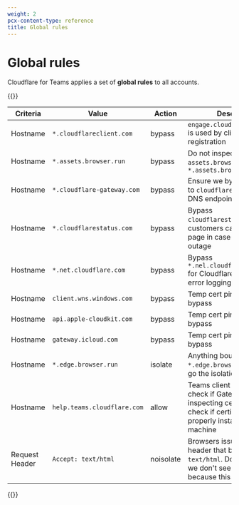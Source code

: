 ```yaml
---
weight: 2
pcx-content-type: reference
title: Global rules
---
```


# Global rules

Cloudflare for Teams applies a set of **global rules** to all accounts.

{{<table-wrap>}}

| Criteria       | Value                       | Action    | Description                                                                                                                                     |
| -------------- | --------------------------- | --------- | ----------------------------------------------------------------------------------------------------------------------------------------------- |
| Hostname       | `*.cloudflareclient.com`    | bypass    | `engage.cloudflareclient.com` is used by client for registration                                                                                |
| Hostname       | `*.assets.browser.run`      | bypass    | Do not inspect `assets.browser.run` or `*.assets.browser.run`                                                                                   |
| Hostname       | `*.cloudflare-gateway.com`  | bypass    | Ensure we bypass requests to `cloudflare-gateway.com` DNS endpoint                                                                              |
| Hostname       | `*.cloudflarestatus.com`    | bypass    | Bypass `cloudflarestatus.com` so customers can reach the page in case of Gateway outage                                                         |
| Hostname       | `*.net.cloudflare.com`      | bypass    | Bypass `*.nel.cloudflarestatus.com` for Cloudflare's network error logging feature                                                              |
| Hostname       | `client.wns.windows.com`    | bypass    | Temp cert pinning global bypass                                                                                                                 |
| Hostname       | `api.apple-cloudkit.com`    | bypass    | Temp cert pinning global bypass                                                                                                                 |
| Hostname       | `gateway.icloud.com`        | bypass    | Temp cert pinning global bypass                                                                                                                 |
| Hostname       | `*.edge.browser.run`        | isolate   | Anything bound for `*.edge.browser.run` needs to go the isolation browser                                                                       |
| Hostname       | `help.teams.cloudflare.com` | allow     | Teams client will use this to check if Gateway is on by inspecting cert. Also will check if certificate is properly installed on client machine |
| Request Header | `Accept: text/html`         | noisolate | Browsers issue an `Accept:` header that begins with `text/html`. Do not isolate if we don't see such a header because this is not a browser     |

{{</table-wrap>}}
